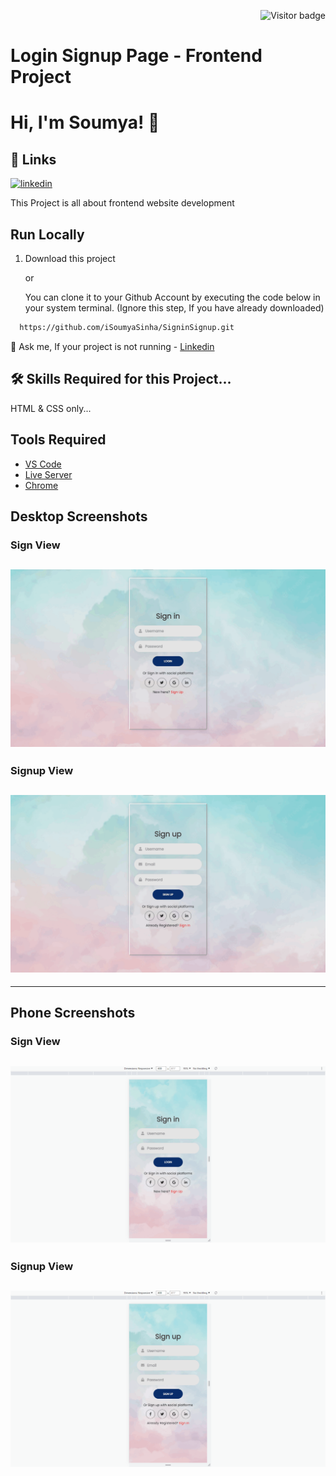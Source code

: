 <p  align="right"><img src="https://visitor-badge.laobi.icu/badge?page_id=loginsignup" alt="Visitor badge"/>
    
# Login Signup Page - Frontend Project
# Hi, I'm Soumya! 👋
## 🔗 Links
[![linkedin](https://img.shields.io/badge/linkedin-0A66C2?style=for-the-badge&logo=linkedin&logoColor=white)](https://www.linkedin.com/in/soumya-raj-/)

This Project is all about frontend website development
    
## Run Locally

1. Download this project

    or

    You can clone it to your Github Account by executing the code below in your system terminal. (Ignore this step, If you have already downloaded)
```bash
  https://github.com/iSoumyaSinha/SigninSignup.git
```

💬 Ask me, If your project is not running - [Linkedin](https://www.linkedin.com/in/soumya-raj-/)


## 🛠 Skills Required for this Project...
HTML & CSS only...

## Tools Required
- [VS Code](https://code.visualstudio.com/download)
- [Live Server](https://marketplace.visualstudio.com/items?itemName=ritwickdey.LiveServer)
- [Chrome](https://www.google.com/chrome/thank-you.html?brand=JJTC&statcb=1&installdataindex=empty&defaultbrowser=0#)


## Desktop Screenshots

### Sign View

![App Screenshot](./Screenshots/Login_Desktop_11zon%20(1).png)
-

### Signup View

![App Screenshot](./Screenshots/Signup_Desktop_11zon.png)
-

<hr></hr>

## Phone Screenshots

### Sign View

![App Screenshot](./Screenshots/Login_Phone_.png)
-

### Signup View

![App Screenshot](./Screenshots/Signup_Phone_11zon.png)
-


